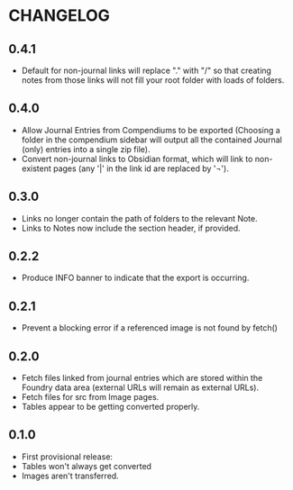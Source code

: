 # CHANGELOG

## 0.4.1

- Default for non-journal links will replace "." with "/" so that creating notes from those links will not fill your root folder with loads of folders.

## 0.4.0

- Allow Journal Entries from Compendiums to be exported (Choosing a folder in the compendium sidebar will output all the contained Journal (only) entries into a single zip file).
- Convert non-journal links to Obsidian format, which will link to non-existent pages (any '|' in the link id are replaced by '¬').

## 0.3.0

- Links no longer contain the path of folders to the relevant Note.
- Links to Notes now include the section header, if provided.

## 0.2.2

- Produce INFO banner to indicate that the export is occurring.

## 0.2.1

- Prevent a blocking error if a referenced image is not found by fetch()

## 0.2.0

- Fetch files linked from journal entries which are stored within the Foundry data area (external URLs will remain as external URLs).
- Fetch files for src from Image pages.
- Tables appear to be getting converted properly.

## 0.1.0

- First provisional release:
- Tables won't always get converted
- Images aren't transferred.
